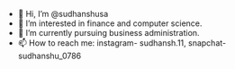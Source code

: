 - 👋 Hi, I’m @sudhanshusa
- 👀 I’m interested in finance and computer science.
- 🌱 I’m currently pursuing business administration.
- 📫 How to reach me: instagram- sudhansh.11, snapchat- sudhanshu_0786

<!---
sudhanshusa/sudhanshusa is a ✨ special ✨ repository because its `README.md` (this file) appears on your GitHub profile.
You can click the Preview link to take a look at your changes.
--->
